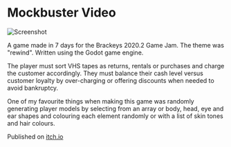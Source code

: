 # Mockbuster Video

![Screenshot](https://img.itch.zone/aW1hZ2UvNzIzNTY5LzQyNzcxNTEucG5n/original/p%2BFdLU.png)

A game made in 7 days for the Brackeys 2020.2 Game Jam. The theme was "rewind". Written using the Godot game engine.

The player must sort VHS tapes as returns, rentals or purchases and charge the customer accordingly. They must balance their cash level versus customer loyalty by over-charging or offering discounts when needed to avoid bankruptcy.

One of my favourite things when making this game was randomly generating player models by selecting from an array or body, head, eye and ear shapes and colouring each element randomly or with a list of skin tones and hair colours.

Published on [itch.io](https://xen-dev.itch.io/mockbuster-video)
